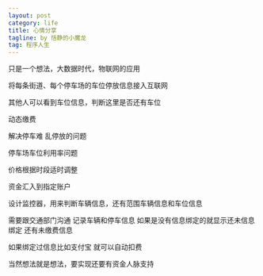 ```yaml
---
layout: post
category: life
title: 心情分享
tagline: by 恬静的小魔龙
tag: 程序人生
---
```


只是一个想法，大数据时代，物联网的应用

将每条街道、每个停车场的车位停放信息接入互联网

其他人可以看到车位信息，判断这里是否还有车位

动态缴费

解决停车难  乱停放的问题

停车场车位利用率问题

价格根据时段适时调整

资金汇入到指定账户

设计监控器，用来判断车辆信息，还有范围车辆信息和车位信息

需要跟交通部门沟通  记录车辆和停车信息  如果是没有信息绑定的就显示还未信息绑定 还有未缴费信息

如果绑定过信息比如支付宝 就可以自动扣费

当然想法就是想法，要实现还要有资金人脉支持
